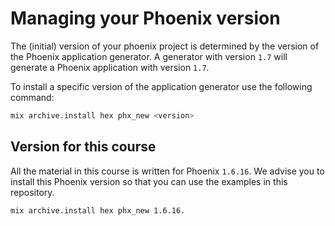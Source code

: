 # Managing your Phoenix version

The (initial) version of your phoenix project is determined by the version of the Phoenix application generator. A generator with version `1.7` will generate a Phoenix application with version `1.7`.

To install a specific version of the application generator use the following command:

```bash
mix archive.install hex phx_new <version>
```

## Version for this course

All the material in this course is written for Phoenix `1.6.16`. We advise you to install this Phoenix version so that you can use the examples in this repository.

```bash
mix archive.install hex phx_new 1.6.16.
```